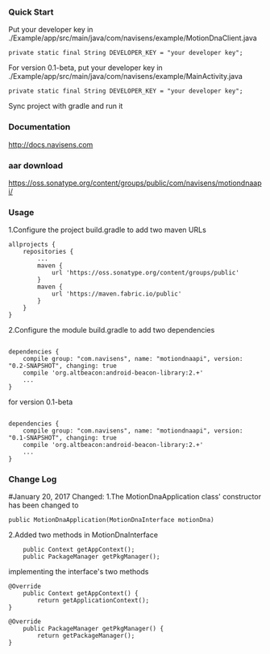 ### Quick Start

Put your developer key in ./Example/app/src/main/java/com/navisens/example/MotionDnaClient.java
```
private static final String DEVELOPER_KEY = "your developer key";
```
For version 0.1-beta, put your developer key in ./Example/app/src/main/java/com/navisens/example/MainActivity.java
```
private static final String DEVELOPER_KEY = "your developer key";
```

Sync project with gradle and run it

### Documentation

http://docs.navisens.com

### aar download

https://oss.sonatype.org/content/groups/public/com/navisens/motiondnaapi/

### Usage
1.Configure the project build.gradle to add two maven URLs
```
allprojects {
    repositories {
        ...
        maven {
            url 'https://oss.sonatype.org/content/groups/public'
        }
        maven { 
            url 'https://maven.fabric.io/public'
        }
    }
}
```
2.Configure the module build.gradle to add two dependencies 

```

dependencies {
    compile group: "com.navisens", name: "motiondnaapi", version: "0.2-SNAPSHOT", changing: true
    compile 'org.altbeacon:android-beacon-library:2.+'
    ...
}
```

for version 0.1-beta
```

dependencies {
    compile group: "com.navisens", name: "motiondnaapi", version: "0.1-SNAPSHOT", changing: true
    compile 'org.altbeacon:android-beacon-library:2.+'
    ...
}
```

### Change Log

#January 20, 2017
Changed:
1.The MotionDnaApplication class' constructor has been changed to 
```
public MotionDnaApplication(MotionDnaInterface motionDna)
```
2.Added two methods in MotionDnaInterface
```
    public Context getAppContext();
    public PackageManager getPkgManager();
```
implementing the interface's two methods
```
@Override
    public Context getAppContext() {
        return getApplicationContext();
}

@Override
    public PackageManager getPkgManager() {
        return getPackageManager();
}
```






